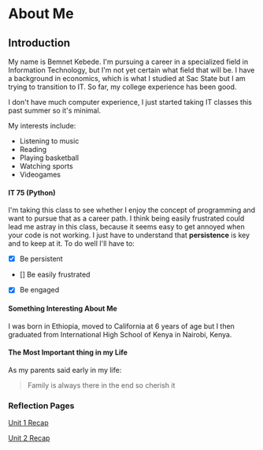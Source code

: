 #  About Me

## Introduction

My name is Bemnet Kebede. I'm pursuing a career in a specialized field in Information Technology, but I'm not yet certain what field that will be. I have a background in economics, which is what I studied at Sac State but I am trying to transition to IT. So far, my college experience has been good. 

I don't have much computer experience, I just started taking IT classes this past summer so it's minimal. 

My interests include:
- Listening to music
- Reading 
- Playing basketball
- Watching sports
- Videogames


#### IT 75 (Python)

I'm taking this class to see whether I enjoy the concept of programming and want to pursue that as a career path. I think being easily frustrated could lead me astray in this class, because it seems easy to get annoyed when your code is not working. I just have to understand that **persistence** is key and to keep at it. To do well I'll have to:

- [x] Be persistent
- [] Be easily frustrated
- [x] Be engaged


#### Something Interesting About Me

I was born in Ethiopia, moved to California at 6 years of age but I then graduated from International High School of Kenya in Nairobi, Kenya.

#### The Most Important thing in my Life

As my parents said early in my life:
> Family is always there in the end
> so cherish it

### Reflection Pages

[Unit 1 Recap](https://bkebede.github.io/Unit-1/)

[Unit 2 Recap](https://bkebede.github.io/Unit-2/)
